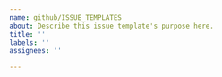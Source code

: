```yaml
---
name: github/ISSUE_TEMPLATES
about: Describe this issue template's purpose here.
title: ''
labels: ''
assignees: ''

---
```




